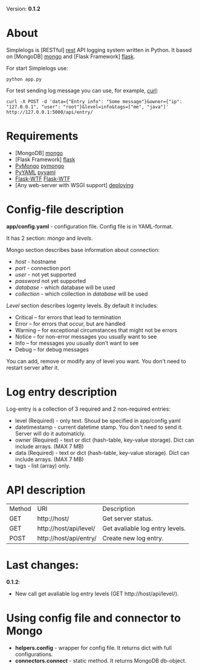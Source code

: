 Version: __0.1.2__

About
=====
Simplelogs is [RESTful] [rest] API logging system written in Python. It based on [MongoDB] [mongo] and [Flask Framework] [flask].

For start Simplelogs use:

    python app.py

For test sending log message you can use, for example, [curl]:

    curl -X POST -d 'data={"Entry info": "Some message"}&owner={"ip": "127.0.0.1", "user": "root"}&level=info&tags=["me", "java"]' http://127.0.0.1:5000/api/entry/

Requirements
============
  * [MongoDB] [mongo]
  * [Flask Framework] [flask]
  * [PyMongo] [pymongo]
  * [PyYAML] [pyyaml]
  * [Flask-WTF] [Flask-WTF]
  * [Any web-server with WSGI support] [deploying]

Config-file description
=======================
__app/config.yaml__ - configuration file. Config file is in YAML-format.

It has 2 section: _mongo_ and _levels_.

Mongo section describes base information about connection:

  * _host_ - hostname
  * _port_ - connection port
  * _user_ - not yet supported
  * _password_ not yet supported
  * _database_ - which database will be used
  * _collection_ - which collection in _database_ will be used

_Level_ section describes logenty levels. By default it includes:

  * Critical – for errors that lead to termination
  * Error – for errors that occur, but are handled
  * Warning – for exceptional circumstances that might not be errors
  * Notice – for non-error messages you usually want to see
  * Info – for messages you usually don’t want to see
  * Debug – for debug messages
  
You can add, remove or modify any of level you want. You don't need to restart server after it. 

Log entry description
=====================
Log-entry is a collection of 3 required and 2 non-required entries:

  * level (Required) - only text. Shoud be specified in app/config.yaml
  * datetimestamp - current datetime stamp. You don't need to send it. Server will do it automaticly.
  * owner (Required) - text or dict (hash-table, key-value storage). Dict can include arrays. (MAX 7 MB)
  * data (Required) - text or dict (hash-table, key-value storage). Dict can include arrays. (MAX 7 MB)
  * tags - list (array) only.

API description
===============
<table>
    <tr>
        <td>Method</td>
        <td>URI</td>
        <td>Description</td>
    </tr>
    <tr>
        <td>GET</td>
        <td>http://host/</td>
        <td>Get server status.</td>
    </tr>
    <tr>
            <td>GET</td>
            <td>http://host/api/level/</td>
            <td>Get avaliable log entry levels.</td>
    </tr>
    <tr>
        <td>POST</td>
        <td>http://host/api/entry/</td>
        <td>Create new log entry.</td>
    </tr>
</table>

Last changes:
============

__0.1.2__:

  * New call get avaliable log entry levels (GET http://host/api/level/).


Using config file and connector to Mongo
========================================
  * __helpers.config__ - wrapper for config file. It returns dict with full configurations.
  * __connectors.connect__ - static method. It returns  MongoDB db-object.

[mongo]: http://www.mongodb.org/
[flask]: http://flask.pocoo.org/
[rest]: http://en.wikipedia.org/wiki/Representational_state_transfer
[pymongo]: http://api.mongodb.org/python/current/
[pyyaml]: http://pyyaml.org/
[Flask-WTF]: http://packages.python.org/Flask-WTF/
[deploying]: http://flask.pocoo.org/docs/deploying/
[curl]: http://en.wikipedia.org/wiki/CURL
